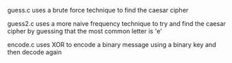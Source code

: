 guess.c uses a brute force technique to find the caesar cipher

guess2.c uses a more naive frequency technique to try and find the caesar cipher by guessing that the most common letter is 'e'

encode.c uses XOR to encode a binary message using a binary key and then decode again